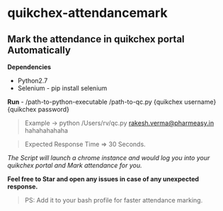 # quikchex-attendancemark
## Mark the attendance in quikchex portal Automatically

**Dependencies**
  - Python2.7
  - Selenium - pip install selenium

**Run** -
 /path-to-python-executable /path-to-qc.py {quikchex username} {quikchex password} 
 > Example -> python /Users/rv/qc.py rakesh.verma@pharmeasy.in hahahahahaha

> Expected Response Time => 30 Seconds.

*The Script will launch a chrome instance and would log you into your quikchex portal and Mark attendance for you.*

**Feel free to Star and open any issues in case of any unexpected response.**

> PS: Add it to your bash profile for faster attendance marking.
